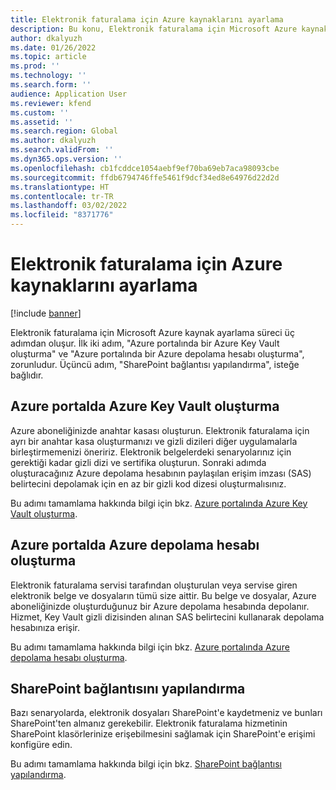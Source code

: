 ```yaml
---
title: Elektronik faturalama için Azure kaynaklarını ayarlama
description: Bu konu, Elektronik faturalama için Microsoft Azure kaynakları kurulumu ve konfigüre etme işlemine genel bakış sağlar.
author: dkalyuzh
ms.date: 01/26/2022
ms.topic: article
ms.prod: ''
ms.technology: ''
ms.search.form: ''
audience: Application User
ms.reviewer: kfend
ms.custom: ''
ms.assetid: ''
ms.search.region: Global
ms.author: dkalyuzh
ms.search.validFrom: ''
ms.dyn365.ops.version: ''
ms.openlocfilehash: cb1fcddce1054aebf9ef70ba69eb7aca98093cbe
ms.sourcegitcommit: ffdb6794746ffe5461f9dcf34ed8e64976d22d2d
ms.translationtype: HT
ms.contentlocale: tr-TR
ms.lasthandoff: 03/02/2022
ms.locfileid: "8371776"
---
```

# <a name="set-up-azure-resources-for-electronic-invoicing"></a>Elektronik faturalama için Azure kaynaklarını ayarlama

[!include [banner](../includes/banner.md)]

Elektronik faturalama için Microsoft Azure kaynak ayarlama süreci üç adımdan oluşur. İlk iki adım, "Azure portalında bir Azure Key Vault oluşturma" ve "Azure portalında bir Azure depolama hesabı oluşturma", zorunludur. Üçüncü adım, "SharePoint bağlantısı yapılandırma", isteğe bağlıdır.

## <a name="create-an-azure-key-vault-in-the-azure-portal"></a>Azure portalda Azure Key Vault oluşturma

Azure aboneliğinizde anahtar kasası oluşturun. Elektronik faturalama için ayrı bir anahtar kasa oluşturmanızı ve gizli dizileri diğer uygulamalarla birleştirmemenizi öneririz. Elektronik belgelerdeki senaryolarınız için gerektiği kadar gizli dizi ve sertifika oluşturun. Sonraki adımda oluşturacağınız Azure depolama hesabının paylaşılan erişim imzası (SAS) belirtecini depolamak için en az bir gizli kod dizesi oluşturmalısınız.

Bu adımı tamamlama hakkında bilgi için bkz. [Azure portalında Azure Key Vault oluşturma](e-invoicing-create-azure-key-vault-azure-portal.md).

## <a name="create-an-azure-storage-account-in-the-azure-portal"></a>Azure portalda Azure depolama hesabı oluşturma

Elektronik faturalama servisi tarafından oluşturulan veya servise giren elektronik belge ve dosyaların tümü size aittir. Bu belge ve dosyalar, Azure aboneliğinizde oluşturduğunuz bir Azure depolama hesabında depolanır. Hizmet, Key Vault gizli dizisinden alınan SAS belirtecini kullanarak depolama hesabınıza erişir.

Bu adımı tamamlama hakkında bilgi için bkz. [Azure portalında Azure depolama hesabı oluşturma](e-invoicing-create-azure-storage-account-azure-portal.md).

## <a name="configure-a-sharepoint-connection"></a>SharePoint bağlantısını yapılandırma

Bazı senaryolarda, elektronik dosyaları SharePoint'e kaydetmeniz ve bunları SharePoint'ten almanız gerekebilir. Elektronik faturalama hizmetinin SharePoint klasörlerinize erişebilmesini sağlamak için SharePoint'e erişimi konfigüre edin.

Bu adımı tamamlama hakkında bilgi için bkz. [SharePoint bağlantısı yapılandırma](e-invoicing-create-sharepoint-connection.md).
